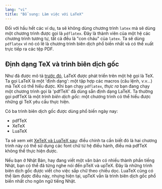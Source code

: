 ```yaml
---
lang: "vi"
title: "Bổ sung: Làm việc với LaTeX"
---
```


Đối với hầu hết các ví dụ, ta sẽ không dùng chương trình `latex` mà sẽ dùng một
chương trình được gọi là `pdflatex`. Đây là thành viên của một hệ các chương
trình tương tự, tất cả đều là "con cháu" của `latex`. Ta sẽ dùng `pdflatex` vì
nó có lẽ là chương trình biên dịch phổ biến nhất và có thể xuất trực tiếp ra
các tệp PDF.

## Định dạng TeX và trình biên dịch gốc

Như đã được mô tả [trước đó](more-01), LaTeX được phát triển trên một hệ gọi là
TeX. Ta gọi LaTeX là một 'định dạng': một tập hợp các macros (câu lệnh, v.v...)
mà TeX có thể hiểu được. Khi bạn chạy `pdflatex`, _thực ra_ bạn đang chạy một
chương trình gọi là 'pdfTeX' đã dùng sẵn định dạng LaTeX. Ta thường gọi pdfTeX
là một _trình biên dịch gốc_: một chương trình có thể hiểu được những gì TeX yêu 
cầu thực hiện.

Có ba trình biên dịch gốc được dùng phổ biến ngày nay:

- pdfTeX
- XeTeX
- LuaTeX

Ta sẽ xem xét [XeTeX và LuaTeX sau](lesson-14): điều chính ta cần biết đó là
hai chương trình này có thể sử dụng các font chữ từ hệ điều hành, điều mà pdfTeX
không thể thực hiện được.

Nếu bạn ở Nhật Bản, hay đang viết một văn bản có nhiều thành phần tiếng Nhật,
bạn có thể đã từng nghe nói đến pTeX và upTeX. Đây là những trình biên dịch gốc
được viết cho việc sắp chữ theo chiều dọc. LuaTeX cũng có thể làm được điều này,
nhưng hiện tại, upTeX vẫn là trình biên dịch gốc phổ biến nhất cho ngôn ngữ 
tiếng Nhật.
